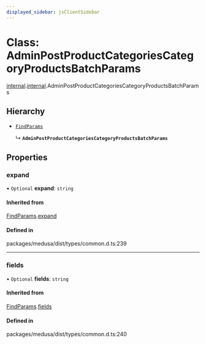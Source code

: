 ```yaml
---
displayed_sidebar: jsClientSidebar
---
```


# Class: AdminPostProductCategoriesCategoryProductsBatchParams

[internal](../modules/internal-8.md).[internal](../modules/internal-8.internal.md).AdminPostProductCategoriesCategoryProductsBatchParams

## Hierarchy

- [`FindParams`](internal-6.FindParams.md)

  ↳ **`AdminPostProductCategoriesCategoryProductsBatchParams`**

## Properties

### expand

• `Optional` **expand**: `string`

#### Inherited from

[FindParams](internal-6.FindParams.md).[expand](internal-6.FindParams.md#expand)

#### Defined in

packages/medusa/dist/types/common.d.ts:239

___

### fields

• `Optional` **fields**: `string`

#### Inherited from

[FindParams](internal-6.FindParams.md).[fields](internal-6.FindParams.md#fields)

#### Defined in

packages/medusa/dist/types/common.d.ts:240
